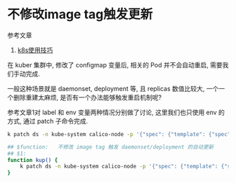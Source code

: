 # 不修改image tag触发更新

参考文章

1. [k8s使用技巧](https://blog.csdn.net/rariki/article/details/78595830)

在 kuber 集群中, 修改了 configmap 变量后, 相关的 Pod 并不会自动重启, 需要我们手动完成.

一般这种场景就是 daemonset, deployment 等, 且 replicas 数值比较大, 一个一个删除重建太麻烦, 是否有一个办法能够触发重启机制呢?

参考文章1对 label 和 env 变量两种情况分别做了讨论, 这里我们也只使用 env 的方式, 通过 patch 子命令完成.

```bash
k patch ds -n kube-system calico-node -p '{"spec": {"template": {"spec": {"containers": [{"name": "calico-node", "env": [{"name":"updateTime","value":"123456"}]}]}}}}'
```


```bash
## $function:   不修改 image tag 触发 daemonset/deployment 的自动更新
## $1:          
function kup() {
    k patch ds -n kube-system calico-node -p '{"spec": {"template": {"spec": {"containers": [{"name": "calico-node", "env": [{"name":"updateTime","value":"123456"}]}]}}}}'
}
```

